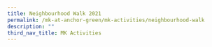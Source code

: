 ```yaml
---
title: Neighbourhood Walk 2021
permalink: /mk-at-anchor-green/mk-activities/neighbourhood-walk
description: ""
third_nav_title: MK Activities
---
```

